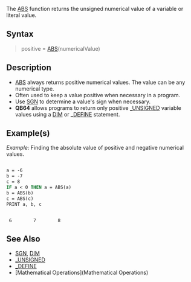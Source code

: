 The [ABS](ABS) function returns the unsigned numerical value of a variable or literal value.


## Syntax

> positive = [ABS](ABS)(numericalValue)


## Description

* [ABS](ABS) always returns positive numerical values. The value can be any numerical type.
* Often used to keep a value positive when necessary in a program. 
* Use [SGN](SGN) to determine a value's sign when necessary.
* **QB64** allows programs to return only positive [_UNSIGNED](_UNSIGNED) variable values using a [DIM](DIM) or [_DEFINE](_DEFINE) statement.


## Example(s)

*Example:* Finding the absolute value of positive and negative numerical values.

```vb

a = -6
b = -7
c = 8
IF a < 0 THEN a = ABS(a)
b = ABS(b)
c = ABS(c)
PRINT a, b, c 

```

```text

 6        7        8

```



## See Also

* [SGN](SGN), [DIM](DIM)
* [_UNSIGNED](_UNSIGNED)
* [_DEFINE](_DEFINE)
* [Mathematical Operations](Mathematical Operations)




